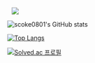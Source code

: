 ### 
<a href="https://velog.io/@scoke0801">
    <img 
        src="http://img.shields.io/badge/-velog-222222?style=flat&logo=appveyor&link=https://velog.io/@scoke0801"
        style="height : auto; margin-left : 10px; margin-right : 10px;"/>
</a>

![scoke0801's GitHub stats](https://github-readme-stats.vercel.app/api?username=scoke0801&show_icons=true&theme=vue-dark)

[![Top Langs](https://github-readme-stats.vercel.app/api/top-langs/?username=scoke0801&layout=compact&theme=vue-dark&langs_count=4)](https://github.com/anuraghazra/github-readme-stats)

[![Solved.ac 프로필](http://mazassumnida.wtf/api/v2/generate_badge?boj=이름)](https://solved.ac/gusl0801)
<!--
**scoke0801/scoke0801** is a ✨ _special_ ✨ repository because its `README.md` (this file) appears on your GitHub profile.

Here are some ideas to get you started:

- 🔭 I’m currently working on ...
- 🌱 I’m currently learning ...
- 👯 I’m looking to collaborate on ...
- 🤔 I’m looking for help with ...
- 💬 Ask me about ...
- 📫 How to reach me: ...
- 😄 Pronouns: ...
- ⚡ Fun fact: ...
-->

